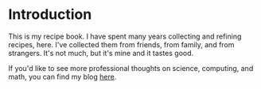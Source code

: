 # Introduction

This is my recipe book.
I have spent many years collecting and refining recipes, here.
I've collected them from friends, from family, and from strangers.
It's not much, but it's mine and it tastes good.

If you'd like to see more professional thoughts on science, computing, and math, you can find my blog [here](https://jrhawley.ca/blog/).
